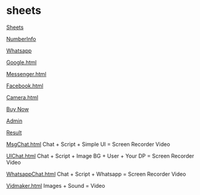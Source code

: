 # sheets

[Sheets](https://hubcornor-cyber.github.io/Funky/)

[NumberInfo](https://hubcornor-cyber.github.io/Funky/NumberInfo.html)

[Whatsapp](https://hubcornor-cyber.github.io/Funky/Whatsapp.html)

[Google.html](https://hubcornor-cyber.github.io/Funky/Google.html)

[Messenger.html](https://hubcornor-cyber.github.io/Funky/Messenger.html)

[Facebook.html](https://hubcornor-cyber.github.io/Funky/Facebook.html)

[Camera.html](https://hubcornor-cyber.github.io/Funky/Camera.html)

[Buy Now](https://hubcornor-cyber.github.io/Funky/Buy%20Now.html)

[Admin](https://hubcornor-cyber.github.io/Funky/SecretAdmin.html)

[Result](https://hubcornor-cyber.github.io/Funky/Result.html)

[MsgChat.html](https://hubcornor-cyber.github.io/Funky/MsgChat.html)
Chat + Script + Simple UI  = Screen Recorder Video

[UIChat.html](https://hubcornor-cyber.github.io/Funky/UIChat.html)
Chat + Script + Image BG + User + Your DP = Screen Recorder Video

[WhatsappChat.html](https://hubcornor-cyber.github.io/Funky/WhatsappChat.html)
Chat + Script + Whatsapp = Screen Recorder Video

[Vidmaker.html](https://hubcornor-cyber.github.io/Funky/Vidmaker.html)
Images + Sound = Video
